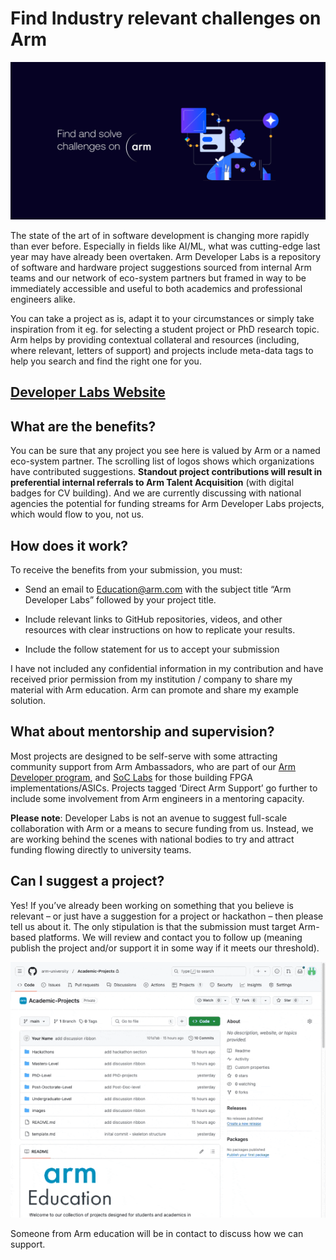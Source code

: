 # Find Industry relevant challenges on Arm

![banner](./images/DeveloperLabs_Header.png)

The state of the art of in software development is changing more rapidly than ever before.  Especially in fields like AI/ML, what was cutting-edge last year may have already been overtaken.  Arm Developer Labs is a repository of software and hardware project suggestions sourced from internal Arm teams and our network of eco-system partners but framed in way to be immediately accessible and useful to both academics and professional engineers alike.

You can take a project as is, adapt it to your circumstances or simply take inspiration from it eg. for selecting a student project or PhD research topic.  Arm helps by providing contextual collateral and resources (including, where relevant, letters of support) and projects include meta-data tags to help you search and find the right one for you.


## [Developer Labs Website](https://arm-university.github.io/Arm-Developer-Labs/)

## What are the benefits?

You can be sure that any project you see here is valued by Arm or a named eco-system partner.  The scrolling list of logos shows which organizations have contributed suggestions.  **Standout project contributions will result in preferential internal referrals to Arm Talent Acquisition** (with digital badges for CV building).  And we are currently discussing with national agencies the potential for funding streams for Arm Developer Labs projects, which would flow to you, not us.

## How does it work? 

To receive the benefits from your submission, you must:

-	Send an email to Education@arm.com with the subject title “Arm Developer Labs” followed by your project title. 

-	Include relevant links to GitHub repositories, videos, and other resources with clear instructions on how to replicate your results.

-	Include the follow statement for us to accept your submission

 I have not included any confidential information in my contribution and have received prior permission from my institution / company to share my material with Arm education. Arm can promote and share my example solution. 



## What about mentorship and supervision?

Most projects are designed to be self-serve with some attracting community support from Arm Ambassadors, who are part of our [Arm Developer program](https://www.arm.com/resources/developer-program?#register), and [SoC Labs](https://soclabs.org/) for those building FPGA implementations/ASICs.   Projects tagged ‘Direct Arm Support’ go further to include some involvement from Arm engineers in a mentoring capacity.  

**Please note**: Developer Labs is not an avenue to suggest full-scale collaboration with Arm or a means to secure funding from us.  Instead, we are working behind the scenes with national bodies to try and attract funding flowing directly to university teams.


## Can I suggest a project?

Yes!  If you’ve already been working on something that you believe is relevant – or just have a suggestion for a project or hackathon – then please tell us about it.  The only stipulation is that the submission must target Arm-based platforms.  We will review and contact you to follow up (meaning publish the project and/or support it in some way if it meets our threshold).

![gif](./images/how-to-suggest-project.gif)

Someone from Arm education will be in contact to discuss how we can support. 